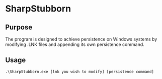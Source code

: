 # SharpStubborn

## Purpose
The program is designed to achieve persistence on Windows systems by modifying .LNK files and appending its own persistence command.

## Usage
```
.\SharpStubborn.exe [lnk you wish to modify] [persistence command]
```


